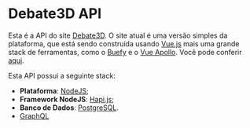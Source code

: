 # Debate3D API

Esta é a API do site [Debate3D](https://debate3d.com.br/). O site atual é uma versão simples da plataforma, que está sendo construída usando [Vue.js](https://vuejs.org/) mais uma grande stack de ferramentas, como o [Buefy](https://buefy.github.io/) e o [Vue Apollo](https://github.com/Akryum/vue-apollo). Você pode conferir [aqui](https://github.com/emanuelgsouza/debate3d-site).

Esta API possui a seguinte stack:

+ **Plataforma**: [NodeJS](https://nodejs.org);
+ **Framework NodeJS**: [Hapi.js](https://hapijs.com/);
+ **Banco de Dados**: [PostgreSQL](https://www.postgresql.org/).
+ [GraphQL](http://graphql.org/)
